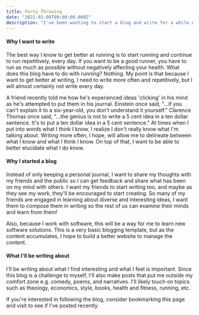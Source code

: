 ```yaml
---
title: Party Throwing
date: "2021-02-09T09:00:00.000Z"
description: "I've been wanting to start a blog and write for a while now, so now I'm actually doing it."
---
```


#### Why I want to write

The best way I know to get better at running is to start running
and continue to run repetitively, every day. If you want to be a good runner,
you have to run as much as possible without negatively affecting
your health. What does this blog have to do with running? Nothing.
My point is that because I want to get better at writing, I need
to write more often and repetitively, but I will almost certainly
not write every day.

A friend recently told me how he's experienced ideas 'clicking' in
his mind as he's attempted to put them in his journal. Einstein once
said, "...if you can't explain it to a six-year-old, you don't understand
it yourself." Clarence Thomas once said, "...the genius is not to write a 5
cent idea in a ten dollar sentence. It's to put a ten dollar idea in a 5 cent sentence."
At times when I put into words what I think I know, I realize I don't
really know what I'm talking about. Writing more often, I hope, will
allow me to delineate between what I know and what I think I know. On top
of that, I want to be able to better elucidate what I do know.

#### Why I started a blog

Instead of only keeping a personal journal, I want to share my thoughts with
my friends and the public so I can get feedback and share what has been
on my mind with others. I want my friends to start writing too, and maybe
as they see my work, they'll be encouraged to start creating. So many of my
friends are engaged in learning about diverse and interesting ideas, I want them to
compose them in writing so the rest of us can examine their minds and learn
from them!

Also, because I work with software, this will be a way for me to learn
new software solutions. This is a very basic blogging template, but as
the content accumulates, I hope to build a better website to manage the
content.

#### What I'll be writing about

I'll be writing about what I find interesting and what I feel is important.
Since this blog is a challenge to myself, I'll also make posts that put me
outside my comfort zone e.g. comedy, poems, and narratives. I'll likely touch
on topics such as theology, economics, style, books, health and fitness, running,
etc.

If you're interested in following the blog, consider bookmarking this page and
visit to see if I've posted recently.

<!-- This is my first post on my new fake blog! How exciting!

I'm sure I'll write a lot more interesting things in the future.

Oh, and here's a great quote from this Wikipedia on
[salted duck eggs](https://en.wikipedia.org/wiki/Salted_duck_egg).

> A salted duck egg is a Chinese preserved food product made by soaking duck
> eggs in brine, or packing each egg in damp, salted charcoal. In Asian
> supermarkets, these eggs are sometimes sold covered in a thick layer of salted
> charcoal paste. The eggs may also be sold with the salted paste removed,
> wrapped in plastic, and vacuum packed. From the salt curing process, the
> salted duck eggs have a briny aroma, a gelatin-like egg white and a
> firm-textured, round yolk that is bright orange-red in color.

![Chinese Salty Egg](./salty_egg.jpg)

You can also write code blocks here!

```js
const saltyDuckEgg = "chinese preserved food product"
```

| Number | Title                                    | Year |
| :----- | :--------------------------------------- | ---: |
| 1      | Harry Potter and the Philosopher’s Stone | 2001 |
| 2      | Harry Potter and the Chamber of Secrets  | 2002 |
| 3      | Harry Potter and the Prisoner of Azkaban | 2004 |

[View raw (TEST.md)](https://raw.github.com/adamschwartz/github-markdown-kitchen-sink/master/README.md)

This is a paragraph.

    This is a paragraph.

# Header 1

## Header 2

    Header 1
    ========

    Header 2
    --------

# Header 1

## Header 2

### Header 3

#### Header 4

##### Header 5

###### Header 6

    # Header 1
    ## Header 2
    ### Header 3
    #### Header 4
    ##### Header 5
    ###### Header 6

# Header 1

## Header 2

### Header 3

#### Header 4

##### Header 5

###### Header 6

    # Header 1 #
    ## Header 2 ##
    ### Header 3 ###
    #### Header 4 ####
    ##### Header 5 #####
    ###### Header 6 ######

> Lorem ipsum dolor sit amet, consectetuer adipiscing elit. Aliquam hendrerit mi posuere lectus. Vestibulum enim wisi, viverra nec, fringilla in, laoreet vitae, risus.

    > Lorem ipsum dolor sit amet, consectetuer adipiscing elit. Aliquam hendrerit mi posuere lectus. Vestibulum enim wisi, viverra nec, fringilla in, laoreet vitae, risus.

> ## This is a header.
>
> 1. This is the first list item.
> 2. This is the second list item.
>
> Here's some example code:
>
>     Markdown.generate();

    > ## This is a header.
    > 1. This is the first list item.
    > 2. This is the second list item.
    >
    > Here's some example code:
    >
    >     Markdown.generate();

- Red
- Green
- Blue

* Red
* Green
* Blue

- Red
- Green
- Blue

```markdown
- Red
- Green
- Blue

* Red
* Green
* Blue

- Red
- Green
- Blue
```

- `code goes` here in this line
- **bold** goes here

```markdown
- `code goes` here in this line
- **bold** goes here
```

1. Buy flour and salt
1. Mix together with water
1. Bake

```markdown
1. Buy flour and salt
1. Mix together with water
1. Bake
```

1. `code goes` here in this line
1. **bold** goes here

```markdown
1. `code goes` here in this line
1. **bold** goes here
```

Paragraph:

    Code

<!--

    Paragraph:

        Code

---

---

---

---

---

    * * *

    ***

    *****

    - - -

    ---------------------------------------

This is [an example](http://example.com "Example") link.

[This link](http://example.com) has no title attr.

This is [an example][id] reference-style link.

[id]: http://example.com "Optional Title"

    This is [an example](http://example.com "Example") link.

    [This link](http://example.com) has no title attr.

    This is [an example] [id] reference-style link.

    [id]: http://example.com "Optional Title"

_single asterisks_

_single underscores_

**double asterisks**

**double underscores**

    *single asterisks*

    _single underscores_

    **double asterisks**

    __double underscores__

This paragraph has some `code` in it.

    This paragraph has some `code` in it.

![Alt Text](https://placehold.it/200x50 "Image Title")

    ![Alt Text](https://placehold.it/200x50 "Image Title") -->
